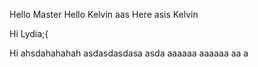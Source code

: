 Hello Master
Hello
Kelvin
aas
Here asis Kelvin

Hi Lydia;{

Hi ahsdahahahah
asdasdasdasa
asda
aaaaaa
aaaaaa
aa
a

